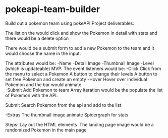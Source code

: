 # pokeapi-team-builder
Build out a pokemon team using pokeAPI
Project deliverables:

The list on the would click and show the Pokemon in detail with stats and there would be a delete option

There would be a submit form to add a new Pokemon to the team and it would choose the name in the input. 

The attributes would be: 
	-Name
	-Detail Image
	-Thumbnail Image
	-Level (which is updateable)
MVP:
The event listeners would be:
-Click
	Click from the menu to select a Pokemon
	A button to change their levels
	A button to set free Pokemon and create an empty
-Hover
	Hover over individual Pokemon and the bar would animate.		
-Submit
	Add Pokemon to team
Array iteration would be the populate the list of Pokemon with the API.


Submit 
       Search Pokemon from the api and add to the list 

-Extras 
	The thumbnail image animate
	Spidergraph for stats

Steps:
	Lay out the HTML elements
 The landing page image would be a randomized Pokemon in the main page
